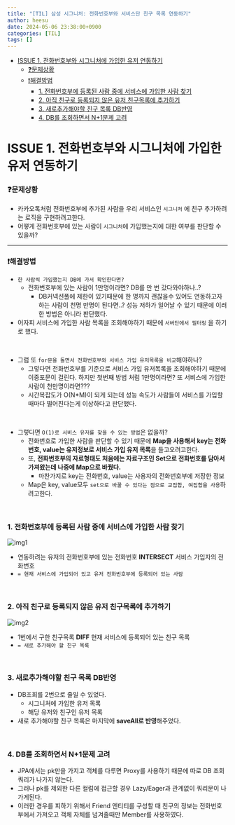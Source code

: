 ```yaml
---
title: "[TIL] 삼성 시그니처: 전화번호부와 서비스단 친구 목록 연동하기"
author: heesu
date: 2024-05-06 23:38:00+0900
categories: [TIL]
tags: []
---
```


- [ISSUE 1. 전화번호부와 시그니처에 가입한 유저 연동하기](#issue-1-전화번호부와-시그니처에-가입한-유저-연동하기)
  * [❓문제상황](#문제상황)
  * [❗해결방법](#해결방법)
    + [1. 전화번호부에 등록된 사람 중에 서비스에 가입한 사람 찾기](#1-전화번호부에-등록된-사람-중에-서비스에-가입한-사람-찾기)
    + [2. 아직 친구로 등록되지 않은 유저 친구목록에 추가하기](#2-아직-친구로-등록되지-않은-유저-친구목록에-추가하기)
    + [3. 새로추가해야할 친구 목록 DB반영](#3-새로추가해야할-친구-목록-db반영)
    + [4. DB를 조회하면서 N+1문제 고려](#4-db를-조회하면서-n1문제-고려)

# ISSUE 1.  전화번호부와 시그니처에 가입한 유저 연동하기

### ❓**문제상황**

- 카카오톡처럼 전화번호부에 추가된 사람을 우리 서비스인 `시그니처` 에 친구 추가하려는 로직을 구현하려고한다.
- 어떻게 전화번호부에 있는 사람이 `시그니처`에 가입했는지에 대한 여부를 판단할 수 있을까?

<hr>

### ❗**해결방법**

- `한 사람씩 가입했는지 DB에 가서 확인한다면?`
  - 전화번호부에 있는 사람이 1만명이라면? DB를 만 번 갔다와야하나..?
    - DB커넥션풀에 제한이 있기때문에 한 명까지 괜찮을수 있어도 연동하고자하는 사람이 천명 만명이 된다면..? 성능 저하가 일어날 수 있기 때문에 이러한 방법은 아니라 판단했다.
- 어자피 서비스에 가입한 사람 목록을 조회해야하기 때문에 `서버단에서 필터링` 을 하기로 했다.

<br>

- 그럼 또 `for문을 돌면서 전화번호부와 서비스 가입 유저목록을 비교`해야하나?
  - 그렇다면 전화번호부를 기준으로 서비스 가입 유저목록을 조회해야하기 때문에 이중포문이 걸린다. 하지만 첫번째 방법 처럼 1만명이라면? 또 서비스에 가입한 사람이 천만명이라면???
  - 시간복잡도가 O(N*M)이 되게 되는데 성능 속도가 사람들이 서비스를 가입할 때마다 떨어진다는게 이상하다고 판단했다.

<br>

- 그렇다면 `O(1)로 서비스 유저를 찾을 수 있는 방법`은 없을까?
  - 전화번호로 가입한 사람을 판단할 수 있기 때문에 **Map을 사용해서 key는 전화번호, value는 유저정보로 서비스 가입 유저 목록**을 들고오려고한다.
  - 또, **전화번호부의 자료형태도 처음에는 자료구조인 Set으로 전화번호를 담아서 가져왔는데 나중에 Map으로 바꿨다.**
    - 마찬가지로 key는 전화번호, value는 사용자의 전화번호부에 저장한 정보
  - Map은 key, value모두 `set으로 바꿀 수 있다는 점으로 교집합, 여집합을 사용`하려고한다.

<br>

### **1. 전화번호부에 등록된 사람 중에 서비스에 가입한 사람 찾기**

![img1](https://github.com/skagmltn7/skagmltn7/assets/133394749/fc6cb610-c288-41cd-9bb9-504f3ba696c0)

- 연동하려는 유저의 전화번호부에 있는 전화번호 **INTERSECT** 서비스 가입자의 전화번호
- `= 현재 서비스에 가입되어 있고 유저 전화번호부에 등록되어 있는 사람`

<br>

### **2. 아직 친구로 등록되지 않은 유저 친구목록에 추가하기**

![img2](https://github.com/skagmltn7/skagmltn7/assets/133394749/880f93bf-74b6-46a4-a54f-147f14b15164)

- 1번에서 구한 친구목록  **DIFF** 현재 서비스에 등록되어 있는 친구 목록
- `= 새로 추가해야 할 친구 목록`

<br>

### **3. 새로추가해야할 친구 목록 DB반영**

- DB조회를 2번으로 줄일 수 있었다.
  - 시그니처에 가입한 유저 목록
  - 해당 유저와 친구인 유저 목록
- 새로 추가해야할 친구 목록은 마지막에 **saveAll로 반영**해주었다.

<br>

### 4. DB를 조회하면서 N+1문제 고려

- JPA에서는 pk만을 가지고 객체를 다루면 Proxy를 사용하기 때문에 따로 DB 조회 쿼리가 나가지 않는다.
- 그러나 pk를 제외한 다른 컬럼에 접근할 경우 Lazy/Eager과 관계없이 쿼리문이 나가게된다.
- 이러한 경우를 피하기 위해서 Friend 엔티티를 구성할 때 친구의 정보는 전화번호부에서 가져오고 객체 자체를 넘겨줄때만 Member를 사용하였다.
